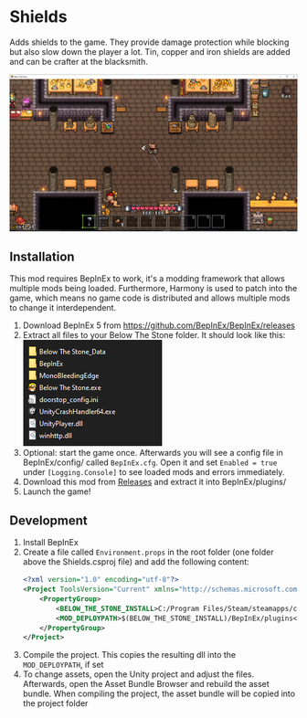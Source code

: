 ﻿# Shields

Adds shields to the game.
They provide damage protection while blocking but also slow down the player a lot.
Tin, copper and iron shields are added and can be crafter at the blacksmith.

![ShowcaseIronShield](Docs/ShowcaseIronShield.png)


## Installation

This mod requires BepInEx to work, it's a modding framework that allows multiple mods being loaded. Furthermore, Harmony is used to patch into the game, which means no game code is distributed and allows multiple mods to change it interdependent.

1. Download BepInEx 5 from https://github.com/BepInEx/BepInEx/releases
2. Extract all files to your Below The Stone folder. It should look like this:\
   ![BepInEx folder](Docs/BepInExSetup.png)
3. Optional: start the game once. Afterwards you will see a config file in BepInEx/config/ called `BepInEx.cfg`. Open it and set `Enabled = true` under `[Logging.Console]` to see loaded mods and errors immediately.
4. Download this mod from [Releases](https://github.com/MSchmoecker/BTS-Shields/releases) and extract it into BepInEx/plugins/
5. Launch the game!


## Development

1. Install BepInEx
2. Create a file called `Environment.props` in the root folder (one folder above the Shields.csproj file) and add the following content:
   ```xml
   <?xml version="1.0" encoding="utf-8"?>
   <Project ToolsVersion="Current" xmlns="http://schemas.microsoft.com/developer/msbuild/2003">
       <PropertyGroup>
           <BELOW_THE_STONE_INSTALL>C:/Program Files/Steam/steamapps/common/Below The Stone</BELOW_THE_STONE_INSTALL>
           <MOD_DEPLOYPATH>$(BELOW_THE_STONE_INSTALL)/BepInEx/plugins</MOD_DEPLOYPATH>
       </PropertyGroup>
   </Project>
   ```
3. Compile the project. This copies the resulting dll into the `MOD_DEPLOYPATH`, if set
4. To change assets, open the Unity project and adjust the files. Afterwards, open the Asset Bundle Browser and rebuild the asset bundle. When compiling the project, the asset bundle will be copied into the project folder
